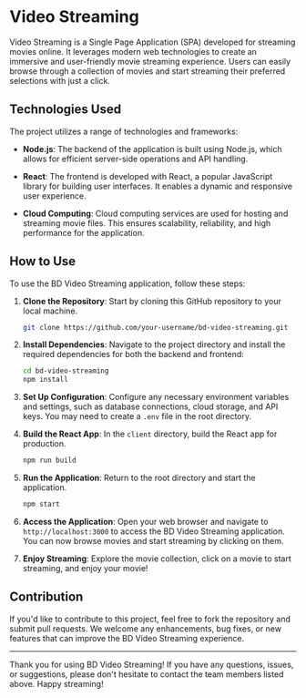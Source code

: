 # Video Streaming

Video Streaming is a Single Page Application (SPA) developed for streaming movies online. It leverages modern web technologies to create an immersive and user-friendly movie streaming experience. Users can easily browse through a collection of movies and start streaming their preferred selections with just a click.


## Technologies Used

The project utilizes a range of technologies and frameworks:

- **Node.js**: The backend of the application is built using Node.js, which allows for efficient server-side operations and API handling.

- **React**: The frontend is developed with React, a popular JavaScript library for building user interfaces. It enables a dynamic and responsive user experience.

- **Cloud Computing**: Cloud computing services are used for hosting and streaming movie files. This ensures scalability, reliability, and high performance for the application.





## How to Use

To use the BD Video Streaming application, follow these steps:

1. **Clone the Repository**: Start by cloning this GitHub repository to your local machine.

   ```bash
   git clone https://github.com/your-username/bd-video-streaming.git
   ```

2. **Install Dependencies**: Navigate to the project directory and install the required dependencies for both the backend and frontend:

   ```bash
   cd bd-video-streaming
   npm install
   ```

3. **Set Up Configuration**: Configure any necessary environment variables and settings, such as database connections, cloud storage, and API keys. You may need to create a `.env` file in the root directory.

4. **Build the React App**: In the `client` directory, build the React app for production.

   ```bash
   npm run build
   ```

5. **Run the Application**: Return to the root directory and start the application.

   ```bash
   npm start
   ```

6. **Access the Application**: Open your web browser and navigate to `http://localhost:3000` to access the BD Video Streaming application. You can now browse movies and start streaming by clicking on them.

7. **Enjoy Streaming**: Explore the movie collection, click on a movie to start streaming, and enjoy your movie!

## Contribution

If you'd like to contribute to this project, feel free to fork the repository and submit pull requests. We welcome any enhancements, bug fixes, or new features that can improve the BD Video Streaming experience.

---

Thank you for using BD Video Streaming! If you have any questions, issues, or suggestions, please don't hesitate to contact the team members listed above. Happy streaming!

